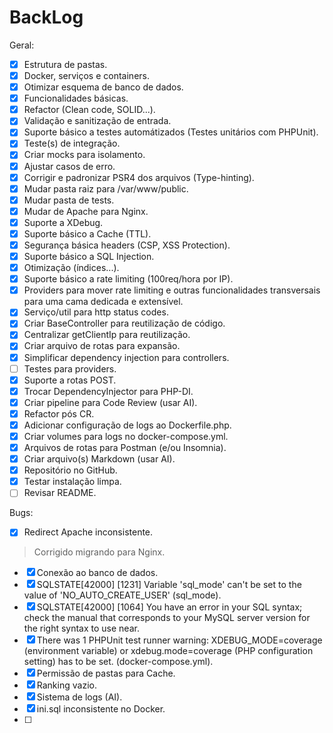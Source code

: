 # BackLog

Geral:
- [x] Estrutura de pastas.
- [x] Docker, serviços e containers.
- [x] Otimizar esquema de banco de dados.
- [x] Funcionalidades básicas.
- [x] Refactor (Clean code, SOLID...).
- [x] Validação e sanitização de entrada.
- [x] Suporte básico a testes automátizados (Testes unitários com PHPUnit). 
- [x] Teste(s) de integração.
- [x] Criar mocks para isolamento.
- [x] Ajustar casos de erro.
- [x] Corrigir e padronizar PSR4 dos arquivos (Type-hinting).
- [x] Mudar pasta raiz para /var/www/public.
- [x] Mudar pasta de tests.
- [x] Mudar de Apache para Nginx.
- [x] Suporte a XDebug.
- [x] Suporte básico a Cache (TTL). 
- [x] Segurança básica headers (CSP, XSS Protection). 
- [x] Suporte básico a SQL Injection.
- [x] Otimização (índices...).
- [x] Suporte básico a rate limiting (100req/hora por IP). 
- [x] Providers para mover rate limiting e outras funcionalidades transversais para uma cama dedicada e extensível.
- [x] Serviço/util para http status codes.
- [x] Criar BaseController para reutilização de código.
- [x] Centralizar getClientIp para reutilização.
- [x] Criar arquivo de rotas para expansão.
- [x] Simplificar dependency injection para controllers.
- [ ] Testes para providers.
- [x] Suporte a rotas POST.
- [x] Trocar DependencyInjector para PHP-DI.
- [x] Criar pipeline para Code Review (usar AI).
- [x] Refactor pós CR.
- [x] Adicionar configuração de logs ao Dockerfile.php.
- [x] Criar volumes para logs no docker-compose.yml.
- [x] Arquivos de rotas para Postman (e/ou Insomnia).
- [x] Criar arquivo(s) Markdown (usar AI).
- [x] Repositório no GitHub.
- [x] Testar instalação limpa.
- [ ] Revisar README.

Bugs:
- [x] Redirect Apache inconsistente.
> Corrigido migrando para Nginx.
- [x] Conexão ao banco de dados.
- [x] SQLSTATE[42000] [1231] Variable 'sql_mode' can't be set to the value of 'NO_AUTO_CREATE_USER' (sql_mode).
- [x] SQLSTATE[42000] [1064] You have an error in your SQL syntax; check the manual that corresponds to your MySQL server version for the right syntax to use near.
- [x] There was 1 PHPUnit test runner warning: XDEBUG_MODE=coverage (environment variable) or xdebug.mode=coverage (PHP configuration setting) has to be set. (docker-compose.yml).
- [x] Permissão de pastas para Cache.
- [x] Ranking vazio.
- [x] Sistema de logs (AI).
- [x] ini.sql inconsistente no Docker.
- [ ]


